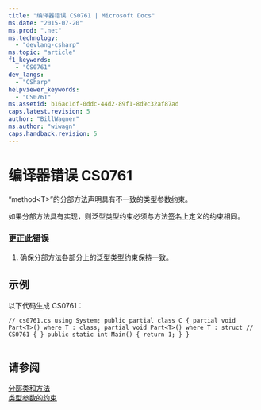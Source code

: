 ```yaml
---
title: "编译器错误 CS0761 | Microsoft Docs"
ms.date: "2015-07-20"
ms.prod: ".net"
ms.technology: 
  - "devlang-csharp"
ms.topic: "article"
f1_keywords: 
  - "CS0761"
dev_langs: 
  - "CSharp"
helpviewer_keywords: 
  - "CS0761"
ms.assetid: b16ac1df-0ddc-44d2-89f1-8d9c32af87ad
caps.latest.revision: 5
author: "BillWagner"
ms.author: "wiwagn"
caps.handback.revision: 5
---
```

# 编译器错误 CS0761
“method\<T\>”的分部方法声明具有不一致的类型参数约束。  
  
 如果分部方法具有实现，则泛型类型约束必须与方法签名上定义的约束相同。  
  
### 更正此错误  
  
1.  确保分部方法各部分上的泛型类型约束保持一致。  
  
## 示例  
 以下代码生成 CS0761：  
  
```  
// cs0761.cs using System; public partial class C { partial void Part<T>() where T : class; partial void Part<T>() where T : struct // CS0761 { } public static int Main() { return 1; } }  
  
```  
  
## 请参阅  
 [分部类和方法](../../csharp/programming-guide/classes-and-structs/partial-classes-and-methods.md)   
 [类型参数的约束](../../csharp/programming-guide/generics/constraints-on-type-parameters.md)